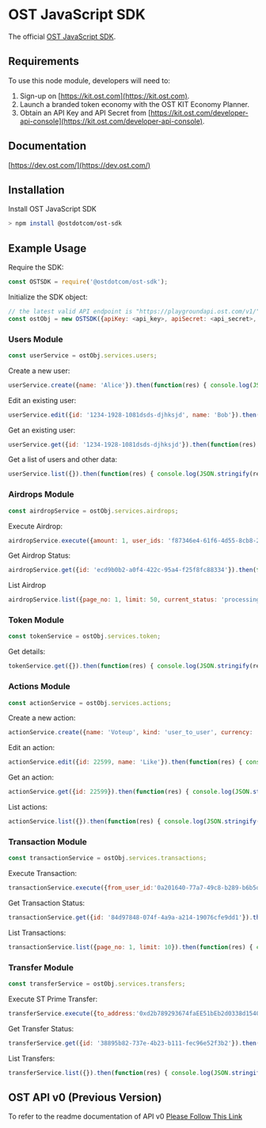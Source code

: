 # OST JavaScript SDK
The official [OST JavaScript SDK](https://dev.ost.com/).

## Requirements

To use this node module, developers will need to:
1. Sign-up on [https://kit.ost.com](https://kit.ost.com).
2. Launch a branded token economy with the OST KIT Economy Planner.
3. Obtain an API Key and API Secret from [https://kit.ost.com/developer-api-console](https://kit.ost.com/developer-api-console).

## Documentation

[https://dev.ost.com/](https://dev.ost.com/)

## Installation

Install OST JavaScript SDK

```bash
> npm install @ostdotcom/ost-sdk
```

## Example Usage

Require the SDK:

```node.js
const OSTSDK = require('@ostdotcom/ost-sdk');
```

Initialize the SDK object:

```node.js
// the latest valid API endpoint is "https://playgroundapi.ost.com/v1/", this may change in the future
const ostObj = new OSTSDK({apiKey: <api_key>, apiSecret: <api_secret>, apiEndpoint: <api_endpoint>});
```

### Users Module 

```node.js
const userService = ostObj.services.users;
```

Create a new user:

```node.js
userService.create({name: 'Alice'}).then(function(res) { console.log(JSON.stringify(res)); }).catch(function(err) { console.log(JSON.stringify(err)); });
```

Edit an existing user:

```node.js
userService.edit({id: '1234-1928-1081dsds-djhksjd', name: 'Bob'}).then(function(res) { console.log(JSON.stringify(res)); }).catch(function(err) { console.log(JSON.stringify(err)); });
```

Get an existing user:

```node.js
userService.get({id: '1234-1928-1081dsds-djhksjd'}).then(function(res) { console.log(JSON.stringify(res)); }).catch(function(err) { console.log(JSON.stringify(err)); });
```

Get a list of users and other data:

```node.js
userService.list({}).then(function(res) { console.log(JSON.stringify(res)); }).catch(function(err) { console.log(JSON.stringify(err)); });
```

### Airdrops Module 

```node.js
const airdropService = ostObj.services.airdrops;
```

Execute Airdrop:

```node.js
airdropService.execute({amount: 1, user_ids: 'f87346e4-61f6-4d55-8cb8-234c65437b01'}).then(function(res) { console.log(JSON.stringify(res)); }).catch(function(err) { console.log(JSON.stringify(err)); });
```

Get Airdrop Status:

```node.js
airdropService.get({id: 'ecd9b0b2-a0f4-422c-95a4-f25f8fc88334'}).then(function(res) { console.log(JSON.stringify(res)); }).catch(function(err) { console.log(JSON.stringify(err)); });
```

List Airdrop

```node.js
airdropService.list({page_no: 1, limit: 50, current_status: 'processing,complete'}).then(function(res) { console.log(JSON.stringify(res)); }).catch(function(err) { console.log(JSON.stringify(err)); });
```


### Token Module 

```node.js
const tokenService = ostObj.services.token;
```

Get details:

```node.js
tokenService.get({}).then(function(res) { console.log(JSON.stringify(res)); }).catch(function(err) { console.log(JSON.stringify(err)); });
```

### Actions Module 


```node.js
const actionService = ostObj.services.actions;
```

Create a new action:

```node.js
actionService.create({name: 'Voteup', kind: 'user_to_user', currency: 'USD', arbitrary_amount: false, amount: 1.01, commission_percent: 1}).then(function(res) { console.log(JSON.stringify(res)); }).catch(function(err) { console.log(JSON.stringify(err)); }); 
```

Edit an action:

```node.js
actionService.edit({id: 22599, name: 'Like'}).then(function(res) { console.log(JSON.stringify(res)); }).catch(function(err) { console.log(JSON.stringify(err)); });
```

Get an action:

```node.js
actionService.get({id: 22599}).then(function(res) { console.log(JSON.stringify(res)); }).catch(function(err) { console.log(JSON.stringify(err)); });
```

List actions:

```node.js
actionService.list({}).then(function(res) { console.log(JSON.stringify(res)); }).catch(function(err) { console.log(JSON.stringify(err)); });
```

### Transaction Module 

```node.js
const transactionService = ostObj.services.transactions;
```

Execute Transaction:

```node.js
transactionService.execute({from_user_id:'0a201640-77a7-49c8-b289-b6b5d7325323', to_user_id:'24580db2-bf29-4d73-bf5a-e1d0cf8c8928', action_id:'22599'}).then(function(res) { console.log(JSON.stringify(res)); }).catch(function(err) { console.log(JSON.stringify(err)); });
```

Get Transaction Status:

```node.js
transactionService.get({id: '84d97848-074f-4a9a-a214-19076cfe9dd1'}).then(function(res) { console.log(JSON.stringify(res)); }).catch(function(err) { console.log(JSON.stringify(err)); });
```

List Transactions:

```node.js
transactionService.list({page_no: 1, limit: 10}).then(function(res) { console.log(JSON.stringify(res)); }).catch(function(err) { console.log(JSON.stringify(err)); });
```

### Transfer Module 

```node.js
const transferService = ostObj.services.transfers;
```

Execute ST Prime Transfer:

```node.js
transferService.execute({to_address:'0xd2b789293674faEE51bEb2d0338d15401dEbfdE3', amount:1}).then(function(res) { console.log(JSON.stringify(res)); }).catch(function(err) { console.log(JSON.stringify(err)); });
```

Get Transfer Status:

```node.js
transferService.get({id: '38895b82-737e-4b23-b111-fec96e52f3b2'}).then(function(res) { console.log(JSON.stringify(res)); }).catch(function(err) { console.log(JSON.stringify(err)); });
```

List Transfers:

```node.js
transferService.list({}).then(function(res) { console.log(JSON.stringify(res)); }).catch(function(err) { console.log(JSON.stringify(err)); });
```

## OST API v0 (Previous Version)
To refer to the readme documentation of API v0 [Please Follow This Link](README_V0.md)
